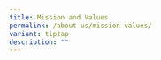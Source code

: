 ```yaml
---
title: Mission and Values
permalink: /about-us/mission-values/
variant: tiptap
description: ""
---
```

